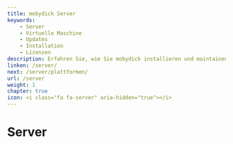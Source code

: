 ```yaml
---
title: mobydick Server
keywords:
    - Server
    - Virtuelle Maschine
    - Updates
    - Installation
    - Lizenzen
description: Erfahren Sie, wie Sie mobydick installieren und maintainen können.
linken: /server/
next: /server/plattformen/
url: /server
weight: 1
chapter: true
icon: <i class="fa fa-server" aria-hidden="true"></i>
---
```



# Server
